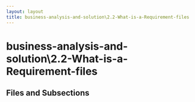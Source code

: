 ```yaml
---
layout: layout
title: business-analysis-and-solution\2.2-What-is-a-Requirement-files
---
```


# business-analysis-and-solution\2.2-What-is-a-Requirement-files

## Files and Subsections

